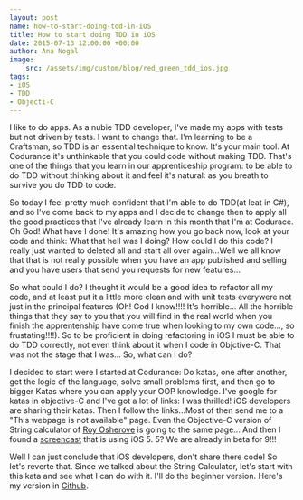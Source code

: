 ```yaml
---
layout: post
name: how-to-start-doing-tdd-in-iOS
title: How to start doing TDD in iOS
date: 2015-07-13 12:00:00 +00:00
author: Ana Nogal
image:
    src: /assets/img/custom/blog/red_green_tdd_ios.jpg
tags:
- iOS
- TDD
- Objecti-C
---
```


I like to do apps. As a nubie TDD developer, I've made my apps with tests but not driven by tests. I want to change that. I'm learning to be a Craftsman, so TDD is an essential technique to know. It's your main tool. At Codurance it's unthinkable that you could code without making TDD. That's one of the things that you learn in our apprenticeship program: to be able to do TDD without thinking about it and feel it's natural: as you breath to survive you do TDD to code.

So today I feel pretty much confident that I'm able to do TDD(at leat in C#), and so I've come back to my apps and I decide to change then to apply all the good practices that I've already learn in this month that I'm at Codurace. Oh God! What have I done! It's amazing how you go back now, look at your code and think: What that hell was I doing? How could I do this code? I really just wanted to deleted all and start all over again...Well we all know that that is not really possible when you have an app published and selling and you have users that send you requests for new features...

So what could I do? I thought it would be a good idea to refactor all my code, and at least put it a little more clean and with unit tests everywere not just in the principal features (Oh! God I know!!!! It's horrible... All the horrible things that they say to you that you will find in the real world when you finish the apprentenship have come true when looking to my own code..., so frustating!!!!). So to be proficient in doing refactoring in iOS I must be able to do TDD correctly, not even think about it when I code in Objctive-C. That was not the stage that I was... So, what can I do?

I decided to start were I started at Codurance: Do katas, one after another, get the logic of the language, solve small problems first, and then go to bigger Katas where you can apply your OOP knowledge. I've google for katas in objective-C and I've got a lot of links: I was thrilled! iOS developers are sharing their katas. Then I follow the links...Most of then send me to a "This webpage is not available" page. Even the Objective-C version of String calculator of [Roy Osherove](http://osherove.com/tdd-kata-1/) is going to the same page... And then I found a [screencast](http://www.screencast.com/t/CfaYvoCMHE) that is using iOS 5. 5? We are already in beta for 9!!!

Well I can just conclude that iOS developers, don't share there code! So let's reverte that. Since we talked about the String Calculator, let's start with this kata and see what I can do with it. I'll do the beginner version. Here's my version in [Github](https://github.com/ananogal/StringCalculator).
